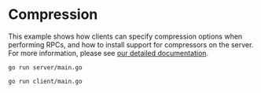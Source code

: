 # Compression

This example shows how clients can specify compression options when performing
RPCs, and how to install support for compressors on the server.  For more
information, please see [our detailed
documentation](../../../grpc-go/Documentation/compression.md).

```
go run server/main.go
```

```
go run client/main.go
```
